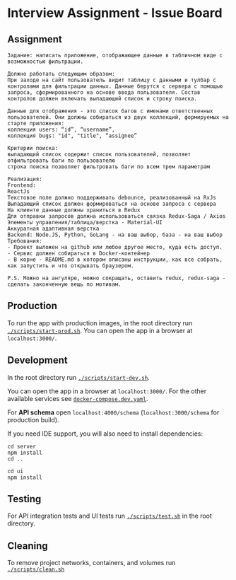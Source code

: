 # Interview Assignment - Issue Board

## Assignment
```
Задание: написать приложение, отображающее данные в табличном виде с возможностью фильтрации.

Должно работать следующим образом:
При заходе на сайт пользователь видит таблицу с данными и тулбар с контролами для фильтрации данных. Данные берутся с сервера с помощью запроса, сформированного на основе ввода пользователя. Состав контролов должен включать выпадающий список и строку поиска.

Данные для отображения - это список багов с именами ответственных пользователей. Они должны собираться из двух коллекций, формируемых на старте приложения:
коллекция users: “id”, “username”,
коллекция bugs: "id", "title", “assignee”

Критерии поиска:
выпадающий список содержит список пользователей, позволяет отфильтровать баги по пользователю
строка поиска позволяет фильтровать баги по всем трем параметрам

Реализация:
Frontend:
ReactJs
Текстовое поле должно поддерживать debounce, реализованный на RxJs
Выпадающий список должен формироваться на основе запроса с сервера
На клиенте данные должны храниться в Redux
Для отправки запросов должна использоваться связка Redux-Saga / Axios
Элементы управления/таблица/верстка - Material-UI
Аккуратная адаптивная верстка
Backend: Node.JS, Python, GoLang - на ваш выбор, база - на ваш выбор
Требования:
- Проект выложен на github или любое другое место, куда есть доступ.
- Сервис должен собираться в Docker-контейнер
- В корне - README.md в котором описаны инструкции, как все собрать, как запустить и что открывать браузером.

P.S. Можно на ангуляре, можно сокращать, оставить redux, redux-saga - сделать законченную вещь по мотивам.
```

## Production
To run the app with production images, in the root directory run [`./scripts/start-prod.sh`](./scripts/start-prod.sh).
You can open the app in a browser at `localhost:3000/`.

## Development
In the root directory run [`./scripts/start-dev.sh`](./scripts/start-dev.sh).

You can open the app in a browser at `localhost:3000/`. For the other
available services see [`docker-compose.dev.yaml`](docker-compose.dev.yaml).

For **API schema** open `localhost:4000/schema` (`localhost:3000/schema` for production build).

If you need IDE support, you will also need to install dependencies:
```
cd server
npm install
cd ..

cd ui
npm install
```

## Testing
For API integration tests and UI tests run [`./scripts/test.sh`](scripts/test.sh) in the root directory.

## Cleaning
To remove project networks, containers, and volumes run [`./scripts/clean.sh`](./scripts/clean.sh)
